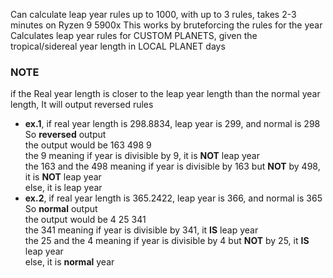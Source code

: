 Can calculate leap year rules up to 1000, with up to 3 rules, takes 2-3 minutes on Ryzen 9 5900x
This works by bruteforcing the rules for the year
Calculates leap year rules for CUSTOM PLANETS, given the tropical/sidereal year length in LOCAL PLANET days
### NOTE
if the Real year length is closer to the leap year length than the normal year length, It will output reversed rules
* **ex.1**, if real year length is 298.8834, leap year is 299, and normal is 298 <br />
So **reversed** output <br />
the output would be 163 498 9 <br />
the 9 meaning if year is divisible by 9, it is **NOT** leap year <br />
the 163 and the 498 meaning if year is divisible by 163 but **NOT** by 498, it is **NOT** leap year <br />
else, it is leap year <br />
* **ex.2**, if real year length is 365.2422, leap year is 366, and normal is 365 <br />
So **normal** output <br />
the output would be 4 25 341 <br />
the 341 meaning if year is divisible by 341, it **IS** leap year <br />
the 25 and the 4 meaning if year is divisible by 4 but **NOT** by 25, it **IS** leap year <br />
else, it is **normal** year <br />
